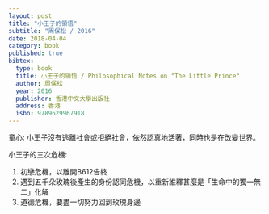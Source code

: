 ```yaml
---
layout: post
title: "小王子的領悟"
subtitle: "周保松 / 2016"
date: 2018-04-04
category: book
published: true
bibtex:
  type: book
  title: 小王子的領悟 / Philosophical Notes on "The Little Prince"
  author: 周保松
  year: 2016
  publisher: 香港中文大學出版社
  address: 香港
  isbn: 9789629967918
---
```


童心: 小王子沒有逃離社會或拒絕社會，依然認真地活著，同時也是在改變世界。

小王子的三次危機:

1. 初戀危機，以離開B612告終
2. 遇到五千朵玫瑰後產生的身份認同危機，以重新誰釋甚麼是「生命中的獨一無二」化解
3. 道德危機，要盡一切努力回到玫瑰身邊
